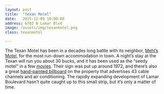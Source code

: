 ```yaml
---
layout: post
title:  "Texan Motel"
date:   2015-12-09 10:00:00
address: 6702 N Lamar Blvd
image: /assets/img/texanmotel.png
class: texanmotel

---
```

The Texan Motel has been in a decades long battle with its neighbor, [Mehl’s Motel](https://c1.staticflickr.com/5/4064/4686511303_81c9170ae7_b.jpg), for the most run-down accommodation in town. A night’s stay at the Texan will run you about 30 bucks, and it has been used as the “seedy motel” in a few [movies](https://en.wikipedia.org/wiki/Stop-Loss_(film)). Their sign was put up around 1972, and there’s also a great [hand-painted billboard](https://www.flickr.com/photos/roadsidenut/5607786147/in/photolist-5Q3VAv-aqGgFy-74Dqif-5714gC-asGyEc-aqE3Me-bFcg1Z-wf1beV-6RQvTW-DWiZE-DWiYb-DWiXv-DWiZm-DWiZ4-DWiYy-iVM8Eu-9xxns4-sptfT1-6HrL2Z-938mcv-vX5uin-ebjd2d-dBEaQU-59VgEK-8A75bL-iXnzMe-dByKnc-4mLaT6-9JNNq3-evkLWK-7vPiKN-5S6Ft9-8uxYUn-8RJSXm-8HRSof-5yKNqg-dmk9B7-75hxRP-qwra1M-qwrcuz-qwr5Ap-7dkrNi-8HRT6Y-8HNFVn-8HNKnR-8HNHWc-8HRQx3-cDPaeE-66jT7G-48gTB6/) on the property that advertises 43 cable channels and air conditioning. The rapidly expanding development of Lamar Boulevard hasn’t quite caught up to this small strip, but it’s only a matter of time.
